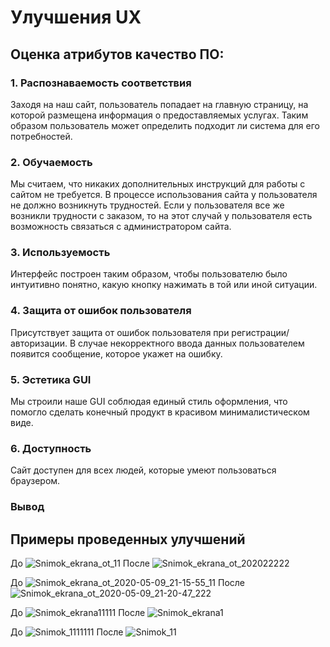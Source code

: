 # Улучшения UX
## Оценка атрибутов качество ПО:
### 1. Распознаваемость соответствия
Заходя на наш сайт, пользователь попадает на главную страницу, на которой размещена информация о предоставляемых услугах. Таким образом пользователь может определить подходит ли система для его потребностей.
### 2. Обучаемость
Мы считаем, что никаких дополнительных инструкций для работы с сайтом не требуется. В процессе использования сайта у пользователя не должно возникнуть трудностей. Если у пользователя все же возникли трудности с заказом, то на этот случай у пользователя есть возможность связаться с администратором сайта.
### 3. Используемость
Интерфейс построен таким образом, чтобы пользователю было интуитивно понятно, какую кнопку нажимать в той или иной ситуации.
### 4. Защита от ошибок пользователя
Присутствует защита от ошибок пользователя при регистрации/авторизации. В случае некорректного ввода данных пользователем появится сообщение, которое укажет на ошибку.
### 5. Эстетика GUI
Мы строили наше GUI соблюдая единый стиль оформления, что помогло сделать конечный продукт в красивом минималистическом виде.
### 6. Доступность
Сайт доступен для всех людей, которые умеют пользоваться браузером.
### Вывод


## Примеры проведенных улучшений
До
![Snimok_ekrana_ot_11](https://user-images.githubusercontent.com/60814441/81481906-11a5e800-923c-11ea-9f5a-1aca581b8e63.png)
После
![Snimok_ekrana_ot_202022222](https://user-images.githubusercontent.com/60814441/81481899-08b51680-923c-11ea-9804-6f0c05fe8f7d.png)

До
![Snimok_ekrana_ot_2020-05-09_21-15-55_11](https://user-images.githubusercontent.com/60814441/81481885-dc00ff00-923b-11ea-960f-1a8ca09248e4.png)
После
![Snimok_ekrana_ot_2020-05-09_21-20-47_222](https://user-images.githubusercontent.com/60814441/81481894-f509b000-923b-11ea-8bff-b352ed7aab2d.png)

До
![Snimok_ekrana11111](https://user-images.githubusercontent.com/60814441/81481856-a52ae900-923b-11ea-8650-727ca6761f92.png)
После
![Snimok_ekrana1](https://user-images.githubusercontent.com/60814441/81481862-acea8d80-923b-11ea-8578-fc6dbb88a983.png)

До
![Snimok_1111111](https://user-images.githubusercontent.com/60814441/81481869-bb38a980-923b-11ea-960a-870c3b39d8f8.png)
После
![Snimok_11](https://user-images.githubusercontent.com/60814441/81481874-c4c21180-923b-11ea-9747-b4065218743b.png)

